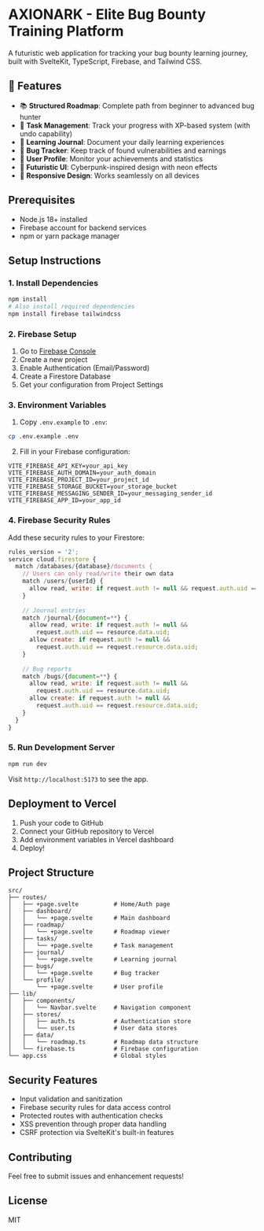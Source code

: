 # AXIONARK - Elite Bug Bounty Training Platform

A futuristic web application for tracking your bug bounty learning journey, built with SvelteKit, TypeScript, Firebase, and Tailwind CSS.

## 🚀 Features

- 📚 **Structured Roadmap**: Complete path from beginner to advanced bug hunter
- 📝 **Task Management**: Track your progress with XP-based system (with undo capability)
- 📔 **Learning Journal**: Document your daily learning experiences
- 🐛 **Bug Tracker**: Keep track of found vulnerabilities and earnings
- 👤 **User Profile**: Monitor your achievements and statistics
- 🎨 **Futuristic UI**: Cyberpunk-inspired design with neon effects
- 📱 **Responsive Design**: Works seamlessly on all devices

## Prerequisites

- Node.js 18+ installed
- Firebase account for backend services
- npm or yarn package manager

## Setup Instructions

### 1. Install Dependencies

```bash
npm install
# Also install required dependencies
npm install firebase tailwindcss
```

### 2. Firebase Setup

1. Go to [Firebase Console](https://console.firebase.google.com/)
2. Create a new project
3. Enable Authentication (Email/Password)
4. Create a Firestore Database
5. Get your configuration from Project Settings

### 3. Environment Variables

1. Copy `.env.example` to `.env`:
```bash
cp .env.example .env
```

2. Fill in your Firebase configuration:
```env
VITE_FIREBASE_API_KEY=your_api_key
VITE_FIREBASE_AUTH_DOMAIN=your_auth_domain
VITE_FIREBASE_PROJECT_ID=your_project_id
VITE_FIREBASE_STORAGE_BUCKET=your_storage_bucket
VITE_FIREBASE_MESSAGING_SENDER_ID=your_messaging_sender_id
VITE_FIREBASE_APP_ID=your_app_id
```

### 4. Firebase Security Rules

Add these security rules to your Firestore:

```javascript
rules_version = '2';
service cloud.firestore {
  match /databases/{database}/documents {
    // Users can only read/write their own data
    match /users/{userId} {
      allow read, write: if request.auth != null && request.auth.uid == userId;
    }
    
    // Journal entries
    match /journal/{document=**} {
      allow read, write: if request.auth != null && 
        request.auth.uid == resource.data.uid;
      allow create: if request.auth != null && 
        request.auth.uid == request.resource.data.uid;
    }
    
    // Bug reports
    match /bugs/{document=**} {
      allow read, write: if request.auth != null && 
        request.auth.uid == resource.data.uid;
      allow create: if request.auth != null && 
        request.auth.uid == request.resource.data.uid;
    }
  }
}
```

### 5. Run Development Server

```bash
npm run dev
```

Visit `http://localhost:5173` to see the app.

## Deployment to Vercel

1. Push your code to GitHub
2. Connect your GitHub repository to Vercel
3. Add environment variables in Vercel dashboard
4. Deploy!

## Project Structure

```
src/
├── routes/
│   ├── +page.svelte          # Home/Auth page
│   ├── dashboard/
│   │   └── +page.svelte      # Main dashboard
│   ├── roadmap/
│   │   └── +page.svelte      # Roadmap viewer
│   ├── tasks/
│   │   └── +page.svelte      # Task management
│   ├── journal/
│   │   └── +page.svelte      # Learning journal
│   ├── bugs/
│   │   └── +page.svelte      # Bug tracker
│   └── profile/
│       └── +page.svelte      # User profile
├── lib/
│   ├── components/
│   │   └── Navbar.svelte     # Navigation component
│   ├── stores/
│   │   ├── auth.ts           # Authentication store
│   │   └── user.ts           # User data stores
│   ├── data/
│   │   └── roadmap.ts        # Roadmap data structure
│   └── firebase.ts           # Firebase configuration
└── app.css                   # Global styles
```

## Security Features

- Input validation and sanitization
- Firebase security rules for data access control
- Protected routes with authentication checks
- XSS prevention through proper data handling
- CSRF protection via SvelteKit's built-in features

## Contributing

Feel free to submit issues and enhancement requests!

## License

MIT